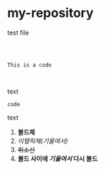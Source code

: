 # my-repository

test file

<pre>

<code>

This is a code

</code>
</pre>

text

    code
    
text

1. __볼드체__
2. _이탤릭체(기울여서)_
3. ~~취소선~~
4. __볼드 사이에 *기울여서* 다시 볼드__
